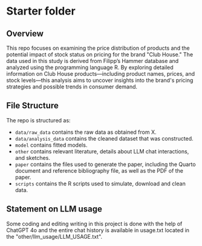 # Starter folder

## Overview

This repo focuses on examining the price distribution of products and the potential impact of stock status on pricing for the brand "Club House." The data used in this study is derived from Filipp’s Hammer database and analyzed using the programming language R. By exploring detailed information on Club House products—including product names, prices, and stock levels—this analysis aims to uncover insights into the brand's pricing strategies and possible trends in consumer demand.


## File Structure

The repo is structured as:

-   `data/raw_data` contains the raw data as obtained from X.
-   `data/analysis_data` contains the cleaned dataset that was constructed.
-   `model` contains fitted models. 
-   `other` contains relevant literature, details about LLM chat interactions, and sketches.
-   `paper` contains the files used to generate the paper, including the Quarto document and reference bibliography file, as well as the PDF of the paper. 
-   `scripts` contains the R scripts used to simulate, download and clean data.


## Statement on LLM usage

Some coding and editing writing in this project is done with the help of ChatGPT 4o and the entire chat history is available in usage.txt located in the "other/llm_usage/LLM_USAGE.txt".
